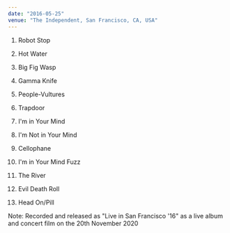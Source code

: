 ```yaml
---
date: "2016-05-25"
venue: "The Independent, San Francisco, CA, USA"
---
```


 1. Robot Stop

 2. Hot Water

 3. Big Fig Wasp

 4. Gamma Knife

 5. People-Vultures

 6. Trapdoor

 7. I'm in Your Mind

 8. I'm Not in Your Mind

 9. Cellophane

10. I'm in Your Mind Fuzz

11. The River

12. Evil Death Roll

13. Head On/Pill


Note: Recorded and released as "Live in San Francisco '16" as a live
album and concert film on the 20th November 2020
